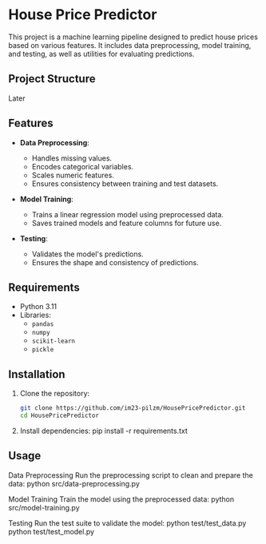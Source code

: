 # House Price Predictor

This project is a machine learning pipeline designed to predict house prices based on various features. It includes data preprocessing, model training, and testing, as well as utilities for evaluating predictions.

## Project Structure
Later

## Features

- **Data Preprocessing**:
  - Handles missing values.
  - Encodes categorical variables.
  - Scales numeric features.
  - Ensures consistency between training and test datasets.

- **Model Training**:
  - Trains a linear regression model using preprocessed data.
  - Saves trained models and feature columns for future use.

- **Testing**:
  - Validates the model's predictions.
  - Ensures the shape and consistency of predictions.

## Requirements

- Python 3.11
- Libraries:
  - `pandas`
  - `numpy`
  - `scikit-learn`
  - `pickle`

## Installation

1. Clone the repository:
   ```bash
   git clone https://github.com/im23-pilzm/HousePricePredictor.git
   cd HousePricePredictor

2. Install dependencies:
pip install -r requirements.txt

## Usage
Data Preprocessing
Run the preprocessing script to clean and prepare the data:
python src/data-preprocessing.py

Model Training
Train the model using the preprocessed data:
python src/model-training.py

Testing
Run the test suite to validate the model:
python test/test_data.py
python test/test_model.py






   
